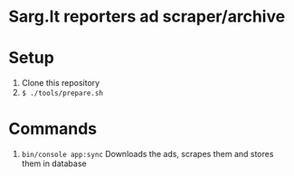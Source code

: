 # Sarg.lt reporters ad scraper/archive

# Setup

1. Clone this repository
2. `$ ./tools/prepare.sh`

# Commands

1. `bin/console app:sync` Downloads the ads, scrapes them and stores them in database

